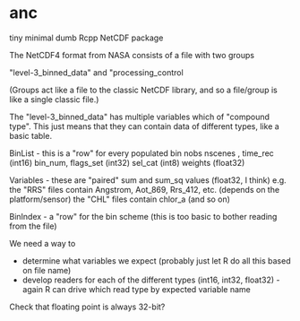 # anc
tiny minimal dumb Rcpp NetCDF package

The NetCDF4 format from NASA consists of a file with two groups

"level-3_binned_data" and "processing_control

(Groups act like a file to the classic NetCDF library, and so a file/group is like a single classic file.)

The "level-3_binned_data" has multiple variables which of "compound type". This just means that they can contain data of different types, like a basic table. 

BinList - this is a "row" for every populated bin
         nobs  nscenes , time_rec (int16)
         bin_num, flags_set (int32)
         sel_cat (int8)
         weights (float32)

Variables  - these are "paired" sum and sum_sq values (float32, I think)
e.g. the "RRS" files contain Angstrom, Aot_869, Rrs_412, etc. (depends on the platform/sensor)
    the "CHL" files contain chlor_a (and so on)
    

BinIndex - a "row" for the bin scheme (this is too basic to bother reading from the file)


We need a way to 

- determine what variables we expect (probably just let R do all this based on file name)
- develop readers for each of the different types (int16, int32, float32) - again R can drive which read type by expected variable name



Check that floating point is always 32-bit? 
